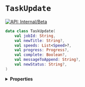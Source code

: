 # `TaskUpdate`


[![API: Internal/Beta](https://img.shields.io/static/v1?label=API&message=Internal/Beta&color=red&style=flat-square)](/docs/developer-guide/core/api-conventions.md)



```kotlin
data class TaskUpdate(
    val jobId: String,
    val newTitle: String?,
    val speeds: List<Speed>?,
    val progress: Progress?,
    val complete: Boolean?,
    val messageToAppend: String?,
    val newStatus: String?,
)
```

<details>
<summary>
<b>Properties</b>
</summary>

<details>
<summary>
<code>jobId</code>: <code><code><a href='https://kotlinlang.org/api/latest/jvm/stdlib/kotlin/-string/'>String</a></code></code>
</summary>





</details>

<details>
<summary>
<code>newTitle</code>: <code><code><a href='https://kotlinlang.org/api/latest/jvm/stdlib/kotlin/-string/'>String</a>?</code></code>
</summary>





</details>

<details>
<summary>
<code>speeds</code>: <code><code><a href='https://kotlinlang.org/api/latest/jvm/stdlib/kotlin.collections/-list/'>List</a>&lt;<a href='#speed'>Speed</a>&gt;?</code></code>
</summary>





</details>

<details>
<summary>
<code>progress</code>: <code><code><a href='#progress'>Progress</a>?</code></code>
</summary>





</details>

<details>
<summary>
<code>complete</code>: <code><code><a href='https://kotlinlang.org/api/latest/jvm/stdlib/kotlin/-boolean/'>Boolean</a>?</code></code>
</summary>





</details>

<details>
<summary>
<code>messageToAppend</code>: <code><code><a href='https://kotlinlang.org/api/latest/jvm/stdlib/kotlin/-string/'>String</a>?</code></code>
</summary>





</details>

<details>
<summary>
<code>newStatus</code>: <code><code><a href='https://kotlinlang.org/api/latest/jvm/stdlib/kotlin/-string/'>String</a>?</code></code>
</summary>





</details>



</details>

